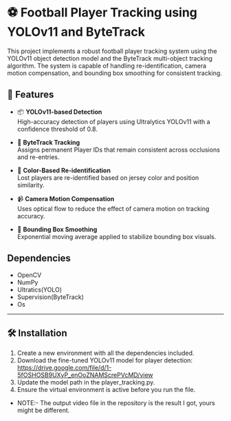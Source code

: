 # ⚽ Football Player Tracking using YOLOv11 and ByteTrack

This project implements a robust football player tracking system using the YOLOv11 object detection model and the ByteTrack multi-object tracking algorithm. The system is capable of handling re-identification, camera motion compensation, and bounding box smoothing for consistent tracking.

## 🚀 Features

- 📦 **YOLOv11-based Detection**  
  High-accuracy detection of players using Ultralytics YOLOv11 with a confidence threshold of 0.8.

- 🔄 **ByteTrack Tracking**  
  Assigns permanent Player IDs that remain consistent across occlusions and re-entries.

- 🎽 **Color-Based Re-identification**  
  Lost players are re-identified based on jersey color and position similarity.

- 📹 **Camera Motion Compensation**  
  Uses optical flow to reduce the effect of camera motion on tracking accuracy.

- 🧊 **Bounding Box Smoothing**  
  Exponential moving average applied to stabilize bounding box visuals.

## Dependencies
- OpenCV
- NumPy
- Ultratics(YOLO)
- Supervision(ByteTrack)
- Os 
---

## 🛠️ Installation

1. Create a new environment with all the dependencies included.
2. Download the fine-tuned YOLOv11 model for player detection: https://drive.google.com/file/d/1-5fOSHOSB9UXyP_enOoZNAMScrePVcMD/view
3. Update the model path in the player_tracking.py.
4. Ensure the virtual environment is active before you run the file.
* NOTE:- The output video file in the repository is the result I got, yours might be different. 
